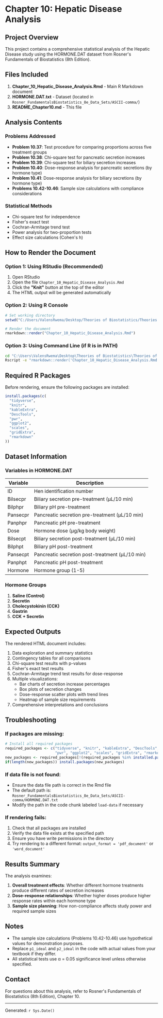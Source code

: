 # Chapter 10: Hepatic Disease Analysis

## Project Overview

This project contains a comprehensive statistical analysis of the Hepatic Disease study using the HORMONE.DAT dataset from Rosner's Fundamentals of Biostatistics (8th Edition).

## Files Included

1. **Chapter_10_Hepatic_Disease_Analysis.Rmd** - Main R Markdown document
2. **HORMONE.DAT.txt** - Dataset (located in `Rosner_FundamentalsBiostatistics_8e_Data_Sets/ASCII-comma/`)
3. **README_Chapter10.md** - This file

## Analysis Contents

### Problems Addressed

- **Problem 10.37**: Test procedure for comparing proportions across five treatment groups
- **Problem 10.38**: Chi-square test for pancreatic secretion increases
- **Problem 10.39**: Chi-square test for biliary secretion increases
- **Problem 10.40**: Dose-response analysis for pancreatic secretions (by hormone type)
- **Problem 10.41**: Dose-response analysis for biliary secretions (by hormone type)
- **Problems 10.42-10.46**: Sample size calculations with compliance considerations

### Statistical Methods

- Chi-square test for independence
- Fisher's exact test
- Cochran-Armitage trend test
- Power analysis for two-proportion tests
- Effect size calculations (Cohen's h)

## How to Render the Document

### Option 1: Using RStudio (Recommended)

1. Open RStudio
2. Open the file `Chapter_10_Hepatic_Disease_Analysis.Rmd`
3. Click the **"Knit"** button at the top of the editor
4. The HTML output will be generated automatically

### Option 2: Using R Console

```r
# Set working directory
setwd("C:/Users/ValensRwema/Desktop/Theories of Biostatistics/Theories of Biostatistics/CHAPTER 10")

# Render the document
rmarkdown::render("Chapter_10_Hepatic_Disease_Analysis.Rmd")
```

### Option 3: Using Command Line (if R is in PATH)

```bash
cd "C:\Users\ValensRwema\Desktop\Theories of Biostatistics\Theories of Biostatistics\CHAPTER 10"
Rscript -e "rmarkdown::render('Chapter_10_Hepatic_Disease_Analysis.Rmd')"
```

## Required R Packages

Before rendering, ensure the following packages are installed:

```r
install.packages(c(
  "tidyverse",
  "knitr",
  "kableExtra",
  "DescTools",
  "pwr",
  "ggplot2",
  "scales",
  "gridExtra",
  "rmarkdown"
))
```

## Dataset Information

### Variables in HORMONE.DAT

| Variable | Description |
|----------|-------------|
| ID | Hen identification number |
| Bilsecpr | Biliary secretion pre-treatment (μL/10 min) |
| Bilphpr | Biliary pH pre-treatment |
| Pansecpr | Pancreatic secretion pre-treatment (μL/10 min) |
| Panphpr | Pancreatic pH pre-treatment |
| Dose | Hormone dose (μg/kg body weight) |
| Bilsecpt | Biliary secretion post-treatment (μL/10 min) |
| Bilphpt | Biliary pH post-treatment |
| Pansecpt | Pancreatic secretion post-treatment (μL/10 min) |
| Panphpt | Pancreatic pH post-treatment |
| Hormone | Hormone group (1-5) |

### Hormone Groups

1. **Saline (Control)**
2. **Secretin**
3. **Cholecystokinin (CCK)**
4. **Gastrin**
5. **CCK + Secretin**

## Expected Outputs

The rendered HTML document includes:

1. Data exploration and summary statistics
2. Contingency tables for all comparisons
3. Chi-square test results with p-values
4. Fisher's exact test results
5. Cochran-Armitage trend test results for dose-response
6. Multiple visualizations:
   - Bar charts of secretion increase percentages
   - Box plots of secretion changes
   - Dose-response scatter plots with trend lines
   - Heatmap of sample size requirements
7. Comprehensive interpretations and conclusions

## Troubleshooting

### If packages are missing:
```r
# Install all required packages
required_packages <- c("tidyverse", "knitr", "kableExtra", "DescTools",
                       "pwr", "ggplot2", "scales", "gridExtra", "rmarkdown")
new_packages <- required_packages[!(required_packages %in% installed.packages()[,"Package"])]
if(length(new_packages)) install.packages(new_packages)
```

### If data file is not found:
- Ensure the data file path is correct in the Rmd file
- The default path is: `Rosner_FundamentalsBiostatistics_8e_Data_Sets/ASCII-comma/HORMONE.DAT.txt`
- Modify the path in the code chunk labeled `load-data` if necessary

### If rendering fails:
1. Check that all packages are installed
2. Verify the data file exists at the specified path
3. Ensure you have write permissions in the directory
4. Try rendering to a different format: `output_format = 'pdf_document'` or `'word_document'`

## Results Summary

The analysis examines:

1. **Overall treatment effects**: Whether different hormone treatments produce different rates of secretion increases
2. **Dose-response relationships**: Whether higher doses produce higher response rates within each hormone type
3. **Sample size planning**: How non-compliance affects study power and required sample sizes

## Notes

- The sample size calculations (Problems 10.42-10.46) use hypothetical values for demonstration purposes.
- Replace `p1_ideal` and `p2_ideal` in the code with actual values from your textbook if they differ.
- All statistical tests use α = 0.05 significance level unless otherwise specified.

## Contact

For questions about this analysis, refer to Rosner's Fundamentals of Biostatistics (8th Edition), Chapter 10.

---
Generated: `r Sys.Date()`
